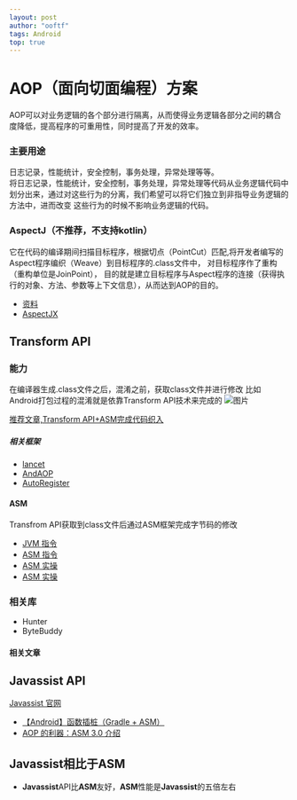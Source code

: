 ```yaml
---
layout: post
author: "ooftf"
tags: Android
top: true
---
```


# AOP（面向切面编程）方案
AOP可以对业务逻辑的各个部分进行隔离，从而使得业务逻辑各部分之间的耦合度降低，提高程序的可重用性，同时提高了开发的效率。
### 主要用途
日志记录，性能统计，安全控制，事务处理，异常处理等等。  
将日志记录，性能统计，安全控制，事务处理，异常处理等代码从业务逻辑代码中划分出来，通过对这些行为的分离，我们希望可以将它们独立到非指导业务逻辑的方法中，进而改变
这些行为的时候不影响业务逻辑的代码。

### AspectJ（不推荐，不支持kotlin）
它在代码的编译期间扫描目标程序，根据切点（PointCut）匹配,将开发者编写的Aspect程序编织（Weave）到目标程序的.class文件中，
对目标程序作了重构（重构单位是JoinPoint），
目的就是建立目标程序与Aspect程序的连接（获得执行的对象、方法、参数等上下文信息），从而达到AOP的目的。

* [资料](https://blog.csdn.net/weelyy/article/details/78987087)
* [AspectJX](https://github.com/HujiangTechnology/gradle_plugin_android_aspectjx)

##  Transform API
### 能力
在编译器生成.class文件之后，混淆之前，获取class文件并进行修改
比如Android打包过程的混淆就是依靠Transform API技术来完成的
![图片](https://oscimg.oschina.net/oscnet/86f8adb0-8713-4349-b2f7-384fcf81a64b.png)

[推荐文章,Transform API+ASM完成代码织入](https://my.oschina.net/u/4568043/blog/4521743)
##### 相关框架
* [lancet](https://github.com/eleme/lancet)
* [AndAOP](https://github.com/luckybilly/AndAOP)
* [AutoRegister](https://github.com/luckybilly/AutoRegister)

#### ASM
Transfrom API获取到class文件后通过ASM框架完成字节码的修改
* [JVM 指令](https://blog.csdn.net/tanggao1314/article/details/53260891)
* [ASM 指令](https://www.jianshu.com/p/d8c2ada6e82f)
* [ASM 实操](https://segmentfault.com/a/1190000022403863)
* [ASM 实操](https://blog.csdn.net/fedorafrog/article/details/104538652/)

### 相关库
* Hunter
* ByteBuddy

#### 相关文章
## Javassist API

[Javassist 官网](http://www.javassist.org)

* [【Android】函数插桩（Gradle + ASM）](https://www.jianshu.com/p/16ed4d233fd1)
* [AOP 的利器：ASM 3.0 介绍](https://developer.ibm.com/zh/articles/j-lo-asm30/)

## Javassist相比于ASM
* **Javassist**API比**ASM**友好，**ASM**性能是**Javassist**的五倍左右



